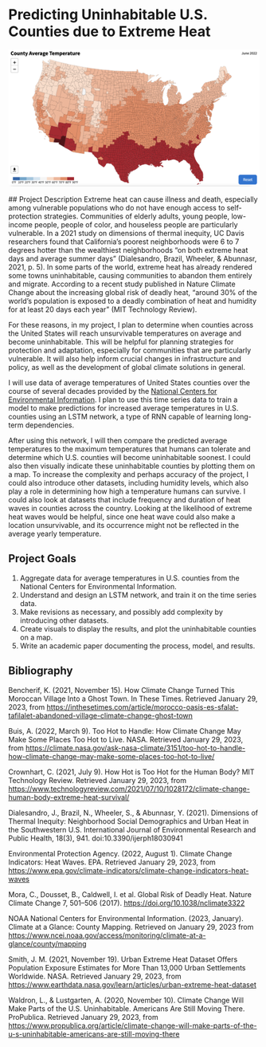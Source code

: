 # Predicting Uninhabitable U.S. Counties due to Extreme Heat

<center>
  <img src="images/county_avg_temp_jun2022.png">
</center>

<p align="left">
## Project Description
Extreme heat can cause illness and death, especially among vulnerable populations who do not have enough access to self-protection strategies. Communities of elderly adults, young people, low-income people, people of color, and houseless people are particularly vulnerable. In a 2021 study on dimensions of thermal inequity, UC Davis researchers found that California’s poorest neighborhoods were 6 to 7 degrees hotter than the wealthiest neighborhoods “on both extreme heat days and average summer days” (Dialesandro, Brazil, Wheeler, & Abunnasr, 2021, p. 5). In some parts of the world, extreme heat has already rendered some towns uninhabitable, causing communities to abandon them entirely and migrate. According to a recent study published in Nature Climate Change about the increasing global risk of deadly heat, “around 30% of the world’s population is exposed to a deadly combination of heat and humidity for at least 20 days each year” (MIT Technology Review).

For these reasons, in my project, I plan to determine when counties across the United States will reach unsurvivable temperatures on average and become uninhabitable. This will be helpful for planning strategies for protection and adaptation, especially for communities that are particularly vulnerable. It will also help inform crucial changes in infrastructure and policy, as well as the development of global climate solutions in general.

I will use data of average temperatures of United States counties over the course of several decades provided by the [National Centers for Environmental Information](https://www.ncei.noaa.gov/access/monitoring/climate-at-a-glance/county/mapping). I plan to use this time series data to train a model to make predictions for increased average temperatures in U.S. counties using an LSTM network, a type of RNN capable of learning long-term dependencies.

After using this network, I will then compare the predicted average temperatures to the maximum temperatures that humans can tolerate and determine which U.S. counties will become uninhabitable soonest. I could also then visually indicate these uninhabitable counties by plotting them on a map. To increase the complexity and perhaps accuracy of the project, I could also introduce other datasets, including humidity levels, which also play a role in determining how high a temperature humans can survive. I could also look at datasets that include frequency and duration of heat waves in counties across the country. Looking at the likelihood of extreme heat waves would be helpful, since one heat wave could also make a location unsurvivable, and its occurrence might not be reflected in the average yearly temperature.

## Project Goals
1. Aggregate data for average temperatures in U.S. counties from the National Centers for Environmental Information.
2. Understand and design an LSTM network, and train it on the time series data.
3. Make revisions as necessary, and possibly add complexity by introducing other datasets.
4. Create visuals to display the results, and plot the uninhabitable counties on a map.
5. Write an academic paper documenting the process, model, and results.

## Bibliography
Bencherif, K. (2021, November 15). How Climate Change Turned This Moroccan Village Into a Ghost Town. In These Times. Retrieved January 29, 2023, from https://inthesetimes.com/article/morocco-oasis-es-sfalat-tafilalet-abandoned-village-climate-change-ghost-town 

Buis, A. (2022, March 9). Too Hot to Handle: How Climate Change May Make Some Places Too Hot to Live. NASA. Retrieved January 29, 2023, from https://climate.nasa.gov/ask-nasa-climate/3151/too-hot-to-handle-how-climate-change-may-make-some-places-too-hot-to-live/ 

Crownhart, C. (2021, July 9). How Hot is Too Hot for the Human Body? MIT Technology Review. Retrieved January 29, 2023, from https://www.technologyreview.com/2021/07/10/1028172/climate-change-human-body-extreme-heat-survival/

Dialesandro, J., Brazil, N., Wheeler, S., & Abunnasr, Y. (2021). Dimensions of Thermal Inequity: Neighborhood Social Demographics and Urban Heat in the Southwestern U.S. International Journal of Environmental Research and Public Health, 18(3), 941. doi:10.3390/ijerph18030941

Environmental Protection Agency. (2022, August 1). Climate Change Indicators: Heat Waves. EPA. Retrieved January 29, 2023, from https://www.epa.gov/climate-indicators/climate-change-indicators-heat-waves 

Mora, C., Dousset, B., Caldwell, I. et al. Global Risk of Deadly Heat. Nature Climate Change 7, 501–506 (2017). https://doi.org/10.1038/nclimate3322

NOAA National Centers for Environmental Information. (2023, January). Climate at a Glance: County Mapping. Retrieved on January 29, 2023 from https://www.ncei.noaa.gov/access/monitoring/climate-at-a-glance/county/mapping

Smith, J. M. (2021, November 19). Urban Extreme Heat Dataset Offers Population Exposure Estimates for More Than 13,000 Urban Settlements Worldwide. NASA. Retrieved January 29, 2023, from https://www.earthdata.nasa.gov/learn/articles/urban-extreme-heat-dataset 

Waldron, L., & Lustgarten, A. (2020, November 10). Climate Change Will Make Parts of the U.S. Uninhabitable. Americans Are Still Moving There. ProPublica. Retrieved January 29, 2023, from https://www.propublica.org/article/climate-change-will-make-parts-of-the-u-s-uninhabitable-americans-are-still-moving-there 
</p>
